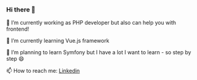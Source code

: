 ### Hi there 👋 

🔭 I’m currently working as PHP developer but also can help you with frontend!

🌱 I’m currently learning Vue.js framework

🤔 I’m planning to learn Symfony but I have a lot I want to learn - so step by step 😄

📫 How to reach me: [Linkedin](https://www.linkedin.com/in/andrey-grytsenko-607a57107/)



<!--
**GrytsenkoAndrey/GrytsenkoAndrey** is a ✨ _special_ ✨ repository because its `README.md` (this file) appears on your GitHub profile.

Here are some ideas to get you started:

- 🔭 I’m currently working on ...
- 🌱 I’m currently learning ...
- 👯 I’m looking to collaborate on ...
- 🤔 I’m looking for help with ...
- 💬 Ask me about ...
- 📫 How to reach me: ...
- 😄 Pronouns: ...
- ⚡ Fun fact: ...
-->
